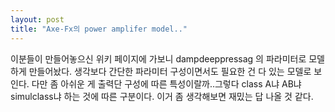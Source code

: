 ```yaml
---
layout: post
title: "Axe-Fx의 power amplifer model.."
---
```


이분들이 만들어놓으신 위키 페이지에 가보니
dampdeeppressag
의 파라미터로 모델하게 만들어놨다.
생각보다 간단한 파라미터 구성이면서도 필요한 건 다 있는 모델로 보인다.
다만 좀 아쉬운 게 출력단 구성에 따른 특성이랄까..그렇다 class A냐 AB냐 simulclass냐 하는 것에 따른 구분이다.
이거 좀 생각해보면 재밌는 답 나올 것 같다.

